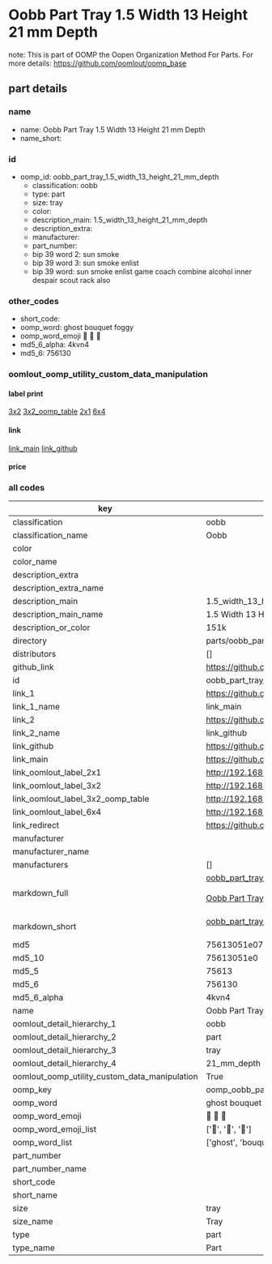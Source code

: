 # Oobb Part Tray 1.5 Width 13 Height 21 mm Depth  

note: This is part of OOMP the Oopen Organization Method For Parts. For more details: https://github.com/oomlout/oomp_base

##  part details
  







### name
* name: Oobb Part Tray 1.5 Width 13 Height 21 mm Depth
* name_short: 
### id
* oomp_id: oobb_part_tray_1.5_width_13_height_21_mm_depth
  * classification: oobb
  * type: part
  * size: tray
  * color: 
  * description_main: 1.5_width_13_height_21_mm_depth
  * description_extra: 
  * manufacturer: 
  * part_number: 
  * bip 39 word 2: sun smoke
  * bip 39 word 3: sun smoke enlist
  * bip 39 word: sun smoke enlist game coach combine alcohol inner despair scout rack also

### other_codes
* short_code: 
* oomp_word: ghost bouquet foggy
* oomp_word_emoji :ghost: :bouquet: :foggy:
* md5_6_alpha: 4kvn4
* md5_6: 756130






### oomlout_oomp_utility_custom_data_manipulation
#### label print
[3x2](http://192.168.1.245:1112/?label=oomp%204kvn4)
[3x2_oomp_table](http://192.168.1.108:1112/?label=oomp%204kvn4)
[2x1](http://192.168.1.242:1112/?label=oomp%204kvn4)
[6x4](http://192.168.1.55:1112/?label=oomp%204kvn4)    

#### link

[link_main](https://github.com/oomlout/oomlout_oomp_version_1_messy/tree/main/parts/oobb_part_tray_1.5_width_13_height_21_mm_depth) [link_github](https://github.com/oomlout/oomlout_oomp_version_1_messy/tree/main/parts/oobb_part_tray_1.5_width_13_height_21_mm_depth)                             

#### price







### all codes 
| key | value |  
| --- | --- |  
| classification | oobb |  
| classification_name | Oobb |  
| color |  |  
| color_name |  |  
| description_extra |  |  
| description_extra_name |  |  
| description_main | 1.5_width_13_height_21_mm_depth |  
| description_main_name | 1.5 Width 13 Height 21 mm Depth |  
| description_or_color | 151k |  
| directory | parts/oobb_part_tray_1.5_width_13_height_21_mm_depth |  
| distributors | [] |  
| github_link | https://github.com/oomlout/oomlout_oomp_part_src/tree/main/parts/oobb_part_tray_1.5_width_13_height_21_mm_depth |  
| id | oobb_part_tray_1.5_width_13_height_21_mm_depth |  
| link_1 | https://github.com/oomlout/oomlout_oomp_version_1_messy/tree/main/parts/oobb_part_tray_1.5_width_13_height_21_mm_depth |  
| link_1_name | link_main |  
| link_2 | https://github.com/oomlout/oomlout_oomp_version_1_messy/tree/main/parts/oobb_part_tray_1.5_width_13_height_21_mm_depth |  
| link_2_name | link_github |  
| link_github | https://github.com/oomlout/oomlout_oomp_version_1_messy/tree/main/parts/oobb_part_tray_1.5_width_13_height_21_mm_depth |  
| link_main | https://github.com/oomlout/oomlout_oomp_version_1_messy/tree/main/parts/oobb_part_tray_1.5_width_13_height_21_mm_depth |  
| link_oomlout_label_2x1 | http://192.168.1.242:1112/?label=oomp%204kvn4 |  
| link_oomlout_label_3x2 | http://192.168.1.245:1112/?label=oomp%204kvn4 |  
| link_oomlout_label_3x2_oomp_table | http://192.168.1.108:1112/?label=oomp%204kvn4 |  
| link_oomlout_label_6x4 | http://192.168.1.55:1112/?label=oomp%204kvn4 |  
| link_redirect | https://github.com/oomlout/oomlout_oomp_version_1_messy/tree/main/parts/oobb_part_tray_1.5_width_13_height_21_mm_depth |  
| manufacturer |  |  
| manufacturer_name |  |  
| manufacturers | [] |  
| markdown_full | [oobb_part_tray_1.5_width_13_height_21_mm_depth](none)<br>[](none)<br>[Oobb Part Tray 1.5 Width 13 Height 21 Mm Depth](none)<br><br> |  
| markdown_short | [oobb_part_tray_1.5_width_13_height_21_mm_depth](none)<br><br> |  
| md5 | 75613051e07460c0b79655f295b336ca |  
| md5_10 | 75613051e0 |  
| md5_5 | 75613 |  
| md5_6 | 756130 |  
| md5_6_alpha | 4kvn4 |  
| name | Oobb Part Tray 1.5 Width 13 Height 21 mm Depth |  
| oomlout_detail_hierarchy_1 | oobb |  
| oomlout_detail_hierarchy_2 | part |  
| oomlout_detail_hierarchy_3 | tray |  
| oomlout_detail_hierarchy_4 | 21_mm_depth |  
| oomlout_oomp_utility_custom_data_manipulation | True |  
| oomp_key | oomp_oobb_part_tray_1.5_width_13_height_21_mm_depth |  
| oomp_word | ghost bouquet foggy |  
| oomp_word_emoji | :ghost: :bouquet: :foggy: |  
| oomp_word_emoji_list | [':ghost:', ':bouquet:', ':foggy:'] |  
| oomp_word_list | ['ghost', 'bouquet', 'foggy'] |  
| part_number |  |  
| part_number_name |  |  
| short_code |  |  
| short_name |  |  
| size | tray |  
| size_name | Tray |  
| type | part |  
| type_name | Part |  
